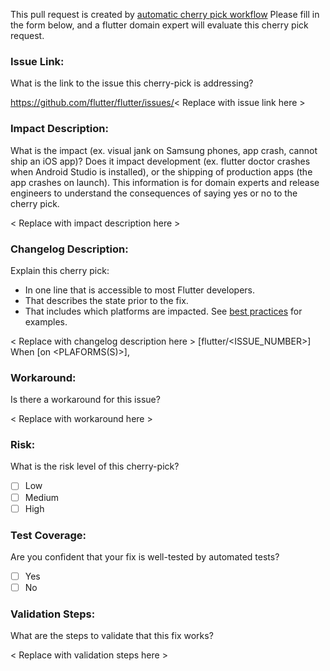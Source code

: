 This pull request is created by [automatic cherry pick workflow](https://github.com/flutter/flutter/blob/main/docs/releases/Flutter-Cherrypick-Process.md#automatically-creates-a-cherry-pick-request)
Please fill in the form below, and a flutter domain expert will evaluate this cherry pick request.

### Issue Link:
What is the link to the issue this cherry-pick is addressing?

https://github.com/flutter/flutter/issues/< Replace with issue link here >

### Impact Description:
What is the impact (ex. visual jank on Samsung phones, app crash, cannot ship an iOS app)?
Does it impact development (ex. flutter doctor crashes when Android Studio is installed),
or the shipping of production apps (the app crashes on launch).
This information is for domain experts and release engineers to understand the consequences of saying yes or no to the cherry pick.

< Replace with impact description here >

### Changelog Description:
Explain this cherry pick:
* In one line that is accessible to most Flutter developers.
* That describes the state prior to the fix.
* That includes which platforms are impacted.
See [best practices](https://github.com/flutter/flutter/blob/main/docs/releases/Hotfix-Documentation-Best-Practices.md) for examples.

< Replace with changelog description here >
[flutter/<ISSUE_NUMBER>] When <SCENARIO> [on <PLAFORMS(S)>], <DESCRIPTION>

### Workaround:
Is there a workaround for this issue?

< Replace with workaround here >

### Risk:
What is the risk level of this cherry-pick?

  - [ ] Low
  - [ ] Medium
  - [ ] High

### Test Coverage:
Are you confident that your fix is well-tested by automated tests?

  - [ ] Yes
  - [ ] No

### Validation Steps:
What are the steps to validate that this fix works?

< Replace with validation steps here >
